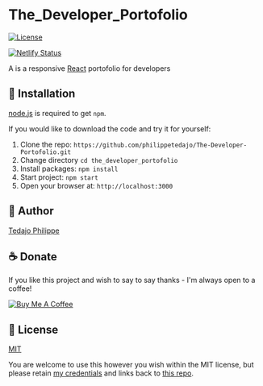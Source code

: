 # The_Developer_Portofolio

[![License](https://img.shields.io/badge/license-MIT-blue.svg?style=flat-square)](https://github.com/philippetedajo/The-Developer-Portofolio/blob/master/LICENSE)

<p>
  <a href="https://app.netlify.com/sites/philippetedajo/deploys" target="_blank">
    <img src="https://api.netlify.com/api/v1/badges/1963b488-7b78-48c9-9e2d-6fb5e47ab3af/deploy-status" alt="Netlify Status" />
  </a>
</p>

A is a responsive [React](http://facebook.github.io/react/index.html) portofolio for developers

## 🚀 Installation

[node.js](http://nodejs.org/download/) is required to get `npm`.

If you would like to download the code and try it for yourself:

1. Clone the repo: `https://github.com/philippetedajo/The-Developer-Portofolio.git`
2. Change directory `cd the_developer_portofolio`
3. Install packages: `npm install`
4. Start project: `npm start`
5. Open your browser at: `http://localhost:3000`

## 🐾 Author

[Tedajo Philippe](https://github.com/philippetedajo)

## :coffee: Donate

If you like this project and wish to say to say thanks - I'm always open to a coffee!

<a href="https://www.buymeacoffee.com/URQbkog" target="_blank"><img src="https://www.buymeacoffee.com/assets/img/custom_images/black_img.png" alt="Buy Me A Coffee" style="height: auto !important;width: auto !important;" ></a>

## 🌴 License

[MIT](https://github.com/philippetedajo/The-Developer-Portofolio/blob/master/LICENSE)

You are welcome to use this however you wish within the MIT license, but please retain [my credentials](https://philippetedajo.com) and links back to [this repo](https://github.com/philippetedajo/The-Developer-Portofolio).
